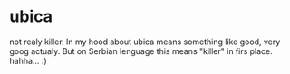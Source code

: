 # ubica
not realy killer. In my hood about ubica means something like good, very goog actualy. But on Serbian lenguage this means "killer" in firs place. hahha... :)
